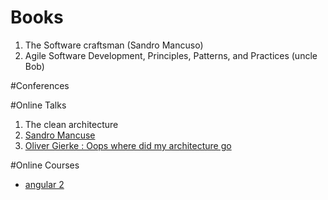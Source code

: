 # Books
1. The Software craftsman (Sandro Mancuso)
1. Agile Software Development, Principles, Patterns, and Practices (uncle Bob)

#Conferences



#Online Talks
1. The clean architecture
1. [Sandro Mancuse](http://www.ustream.tv/recorded/61480606)
1. [Oliver Gierke : Oops where did my architecture go](http://intranet.aclvb.cgslb/display/ITSW/Tech+Talk+Subjects)

#Online Courses
- [angular 2](https://www.udemy.com/the-complete-guide-to-angular-2/)